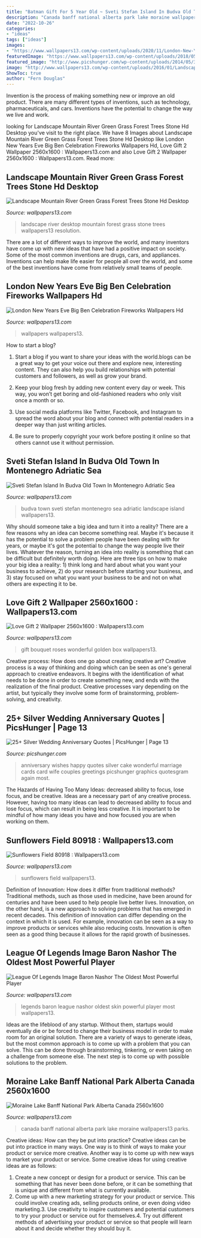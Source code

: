 ```yaml
---
title: "Batman Gift For 5 Year Old ~ Sveti Stefan Island In Budva Old Town In Montenegro Adriatic Sea"
description: "Canada banff national alberta park lake moraine wallpapers13 parks"
date: "2022-10-26"
categories:
- "ideas"
tags: ["ideas"]
images:
- "https://www.wallpapers13.com/wp-content/uploads/2020/11/London-New-Years-Eve-Big-Ben-celebration-fireworks-Wallpapers-Hd-1024x768.jpg"
featuredImage: "https://www.wallpapers13.com/wp-content/uploads/2018/05/Sveti-Stefan-island-in-Budva-old-town-in-Montenegro-Adriatic-Sea-landscape-photography-1920x1200-1280x960.jpg"
featured_image: "http://www.picshunger.com/wp-content/uploads/2014/05/313-696x467.jpg"
image: "http://www.wallpapers13.com/wp-content/uploads/2016/01/Landscape-mountain-river-green-grass-forest-trees-stone-Hd-Desktop.jpg"
ShowToc: true
author: "Fern Douglas"
---
```



Invention is the process of making something new or improve an old product. There are many different types of inventions, such as technology, pharmaceuticals, and cars. Inventions have the potential to change the way we live and work.

	

		
looking for Landscape Mountain River Green Grass Forest Trees Stone Hd Desktop you've visit to the right place. We have 8 Images about Landscape Mountain River Green Grass Forest Trees Stone Hd Desktop like London New Years Eve Big Ben Celebration Fireworks Wallpapers Hd, Love Gift 2 Wallpaper 2560x1600 : Wallpapers13.com and also Love Gift 2 Wallpaper 2560x1600 : Wallpapers13.com. Read more:
		
    
## Landscape Mountain River Green Grass Forest Trees Stone Hd Desktop

<img loading=lazy src="http://www.wallpapers13.com/wp-content/uploads/2016/01/Landscape-mountain-river-green-grass-forest-trees-stone-Hd-Desktop.jpg" onerror="this.onerror=null;this.src='https://tse1.mm.bing.net/th?id=OIP.G10457ZkAtonEOeIVRBLJwHaEo&amp;pid=15.1';" alt="Landscape Mountain River Green Grass Forest Trees Stone Hd Desktop">

_Source: wallpapers13.com_

>landscape river desktop mountain forest grass stone trees wallpapers13 resolution. 

	

There are a lot of different ways to improve the world, and many inventors have come up with new ideas that have had a positive impact on society. Some of the most common inventions are drugs, cars, and appliances. Inventions can help make life easier for people all over the world, and some of the best inventions have come from relatively small teams of people.

    
## London New Years Eve Big Ben Celebration Fireworks Wallpapers Hd

<img loading=lazy src="https://www.wallpapers13.com/wp-content/uploads/2020/11/London-New-Years-Eve-Big-Ben-celebration-fireworks-Wallpapers-Hd-1024x768.jpg" onerror="this.onerror=null;this.src='https://tse1.mm.bing.net/th?id=OIP.bACJLNj7EtogGahusAlyCQHaFj&amp;pid=15.1';" alt="London New Years Eve Big Ben Celebration Fireworks Wallpapers Hd">

_Source: wallpapers13.com_

>wallpapers wallpapers13. 

	

How to start a blog?
1. Start a blog if you want to share your ideas with the world.blogs can be a great way to get your voice out there and explore new, interesting content. They can also help you build relationships with potential customers and followers, as well as grow your brand.
2. Keep your blog fresh by adding new content every day or week. This way, you won’t get boring and old-fashioned readers who only visit once a month or so.

3. Use social media platforms like Twitter, Facebook, and Instagram to spread the word about your blog and connect with potential readers in a deeper way than just writing articles.

4. Be sure to properly copyright your work before posting it online so that others cannot use it without permission.

    
## Sveti Stefan Island In Budva Old Town In Montenegro Adriatic Sea

<img loading=lazy src="https://www.wallpapers13.com/wp-content/uploads/2018/05/Sveti-Stefan-island-in-Budva-old-town-in-Montenegro-Adriatic-Sea-landscape-photography-1920x1200-1280x960.jpg" onerror="this.onerror=null;this.src='https://tse3.mm.bing.net/th?id=OIP._IxdkrJT5LGdIpspsdcBgwHaFj&amp;pid=15.1';" alt="Sveti Stefan Island In Budva Old Town In Montenegro Adriatic Sea">

_Source: wallpapers13.com_

>budva town sveti stefan montenegro sea adriatic landscape island wallpapers13. 

	

Why should someone take a big idea and turn it into a reality?
There are a few reasons why an idea can become something real. Maybe it's because it has the potential to solve a problem people have been dealing with for years, or maybe it's got the potential to change the way people live their lives. Whatever the reason, turning an idea into reality is something that can be difficult but definitely worth doing. Here are three tips on how to make your big idea a reality: 1) think long and hard about what you want your business to achieve, 2) do your research before starting your business, and 3) stay focused on what you want your business to be and not on what others are expecting it to be.

    
## Love Gift 2 Wallpaper 2560x1600 : Wallpapers13.com

<img loading=lazy src="https://www.wallpapers13.com/wp-content/uploads/2015/11/Love_gift_2-wallpaper-2560x1600-1920x1440.jpg" onerror="this.onerror=null;this.src='https://tse2.mm.bing.net/th?id=OIP.HPAVHF2pjx5i6fbJWPeRTAHaFj&amp;pid=15.1';" alt="Love Gift 2 Wallpaper 2560x1600 : Wallpapers13.com">

_Source: wallpapers13.com_

>gift bouquet roses wonderful golden box wallpapers13. 

	

Creative process: How does one go about creating creative art?
Creative process is a way of thinking and doing which can be seen as one's general approach to creative endeavors. It begins with the identification of what needs to be done in order to create something new, and ends with the realization of the final product. Creative processes vary depending on the artist, but typically they involve some form of brainstorming, problem-solving, and creativity.

    
## 25+ Silver Wedding Anniversary Quotes | PicsHunger | Page 13

<img loading=lazy src="http://www.picshunger.com/wp-content/uploads/2014/05/313-696x467.jpg" onerror="this.onerror=null;this.src='https://tse3.mm.bing.net/th?id=OIP.APemuPpvQ_Q5WzKSEJf2PAHaE-&amp;pid=15.1';" alt="25+ Silver Wedding Anniversary Quotes | PicsHunger | Page 13">

_Source: picshunger.com_

>anniversary wishes happy quotes silver cake wonderful marriage cards card wife couples greetings picshunger graphics quotesgram again most. 

	

The Hazards of Having Too Many Ideas: decreased ability to focus, lose focus, and be creative.
Ideas are a necessary part of any creative process. However, having too many ideas can lead to decreased ability to focus and lose focus, which can result in being less creative. It is important to be mindful of how many ideas you have and how focused you are when working on them.

    
## Sunflowers Field 80918 : Wallpapers13.com

<img loading=lazy src="http://www.wallpapers13.com/wp-content/uploads/2015/12/sunflowers-field-80918-1024x768.jpg" onerror="this.onerror=null;this.src='https://tse2.mm.bing.net/th?id=OIP.VMcWDhwU173wcaxjQmPspQHaFj&amp;pid=15.1';" alt="Sunflowers Field 80918 : Wallpapers13.com">

_Source: wallpapers13.com_

>sunflowers field wallpapers13. 

	

Definition of Innovation: How does it differ from traditional methods?
Traditional methods, such as those used in medicine, have been around for centuries and have been used to help people live better lives. Innovation, on the other hand, is a new approach to solving problems that has emerged in recent decades. This definition of innovation can differ depending on the context in which it is used. For example, innovation can be seen as a way to improve products or services while also reducing costs. Innovation is often seen as a good thing because it allows for the rapid growth of businesses.

    
## League Of Legends Image Baron Nashor The Oldest Most Powerful Player

<img loading=lazy src="https://www.wallpapers13.com/wp-content/uploads/2018/06/League-of-Legends-Image-Baron-Nashor-the-oldest-most-powerful-player-Skin-Art-Download-Wallpaper-HD-3840x2400-1920x1440.jpg" onerror="this.onerror=null;this.src='https://tse3.mm.bing.net/th?id=OIP.ieKVp7LNm9-wLTDX634yuQHaFj&amp;pid=15.1';" alt="League Of Legends Image Baron Nashor The Oldest Most Powerful Player">

_Source: wallpapers13.com_

>legends baron league nashor oldest skin powerful player most wallpapers13. 

	

Ideas are the lifeblood of any startup. Without them, startups would eventually die or be forced to change their business model in order to make room for an original solution. There are a variety of ways to generate ideas, but the most common approach is to come up with a problem that you can solve. This can be done through brainstorming, tinkering, or even taking on a challenge from someone else. The next step is to come up with possible solutions to the problem.

    
## Moraine Lake Banff National Park Alberta Canada 2560x1600

<img loading=lazy src="http://www.wallpapers13.com/wp-content/uploads/2015/12/Moraine_lake_banff_national_park_alberta_canada-2560x1600-1600x1200.jpg" onerror="this.onerror=null;this.src='https://tse4.mm.bing.net/th?id=OIP.n6g9ShK2jg_8R9DctgpduQHaFj&amp;pid=15.1';" alt="Moraine Lake Banff National Park Alberta Canada 2560x1600">

_Source: wallpapers13.com_

>canada banff national alberta park lake moraine wallpapers13 parks. 

	

Creative ideas: How can they be put into practice?
Creative ideas can be put into practice in many ways. One way is to think of ways to make your product or service more creative. Another way is to come up with new ways to market your product or service. Some creative ideas for using creative ideas are as follows:
1. Create a new concept or design for a product or service. This can be something that has never been done before, or it can be something that is unique and different from what is currently available.
2. Come up with a new marketing strategy for your product or service. This could involve creating ads, selling products online, or even doing video marketing.3. Use creativity to inspire customers and potential customers to try your product or service out for themselves.4. Try out different methods of advertising your product or service so that people will learn about it and decide whether they should buy it.

